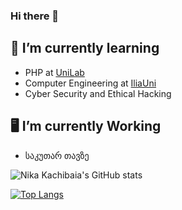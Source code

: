 ### Hi there 👋
## 🌱 I’m currently learning
- PHP at [UniLab](https://unilab.iliauni.edu.ge/)
- Computer Engineering at [IliaUni](//iliauni.edu.ge/)
- Cyber Security and Ethical Hacking 

## 🖥️ I’m currently Working
- საკუთარ თავზე 
<!-- - 📫 How to reach me:  


-->


![Nika Kachibaia's GitHub stats](https://github-readme-stats.vercel.app/api?username=nikolozi2001&show_icons=true&theme=radical)

[![Top Langs](https://github-readme-stats.vercel.app/api/top-langs/?username=nikolozi2001)](https://github.com/nikolozi2001/github-readme-stats)
